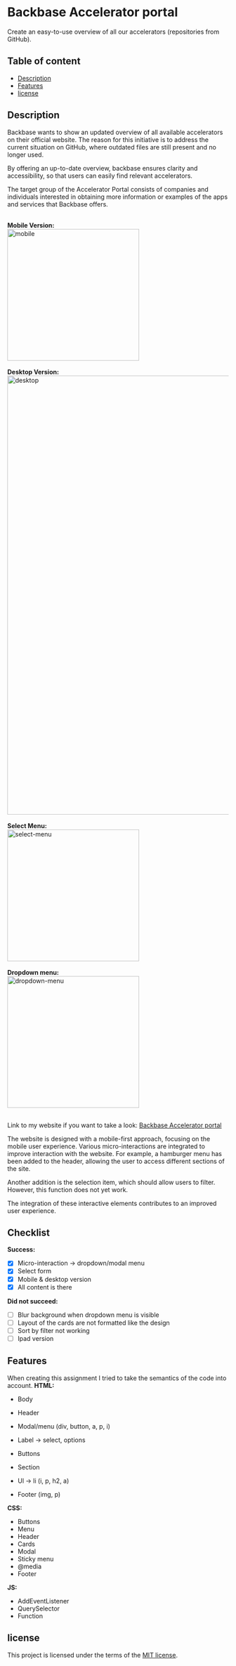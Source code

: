 # Backbase Accelerator portal 
Create an easy-to-use overview of all our accelerators (repositories from GitHub).

## Table of content 
- [Description](https://github.com/EBok1/Backbase-accelerator-portal?tab=readme-ov-file#description)
- [Features]()
- [license]()

## Description 
Backbase wants to show an updated overview of all available accelerators on their official website.
The reason for this initiative is to address the current situation on GitHub, where outdated files are still present and no longer used.

By offering an up-to-date overview, backbase ensures clarity and accessibility, so that users can easily find relevant accelerators.

The target group of the Accelerator Portal consists of companies and individuals interested in obtaining more information or examples of the apps and services that Backbase offers. <br> <br>

**Mobile Version:** <br>
<img width="300" alt="mobile" src="https://github.com/EBok1/Backbase-accelerator-portal/assets/144004887/99861916-4168-485b-b8e5-adc50daa6d9a"> <br> <br>
**Desktop Version:** <br>
<img width="1000" alt="desktop" src="https://github.com/EBok1/Backbase-accelerator-portal/assets/144004887/a8d4f202-a6ef-42d4-8449-fd26607011a2"> <br> <br> 
**Select Menu:** <br>
<img width="300" alt="select-menu" src="https://github.com/EBok1/Backbase-accelerator-portal/assets/144004887/53e7bc7d-ab0a-4b8c-8aa8-bb7326a8e4d8"> <br> <br> 
**Dropdown menu:** <br> 
<img width="300" alt="dropdown-menu" src="https://github.com/EBok1/Backbase-accelerator-portal/assets/144004887/4b0db41d-8052-43f6-b2fc-55e8bad852a4"> <br> <br> 

Link to my website if you want to take a look:
[Backbase Accelerator portal](https://ebok1.github.io/Backbase-accelerator-portal/)

The website is designed with a mobile-first approach, focusing on the mobile user experience. Various micro-interactions are integrated to improve interaction with the website. For example, a hamburger menu has been added to the header, allowing the user to access different sections of the site.

Another addition is the selection item, which should allow users to filter. However, this function does not yet work.

The integration of these interactive elements contributes to an improved user experience.
 
## Checklist 
**Success:**
- [x] Micro-interaction -> dropdown/modal menu
- [x] Select form
- [x] Mobile & desktop version
- [x] All content is there
  
**Did not succeed:**
- [ ] Blur background when dropdown menu is visible
- [ ] Layout of the cards are not formatted like the design
- [ ] Sort by filter not working
- [ ] Ipad version

## Features 
When creating this assignment I tried to take the semantics of the code into account.
**HTML:**
- Body 
- Header
- Modal/menu (div, button, a, p, i)

- Label -> select, options 
- Buttons

- Section
- Ul -> li (i, p, h2, a)

- Footer (img, p)

**CSS:**
- Buttons
- Menu
- Header
- Cards
- Modal
- Sticky menu
- @media
- Footer 

**JS:**
- AddEventListener
- QuerySelector
- Function

## license
This project is licensed under the terms of the [MIT license](./LICENSE).

